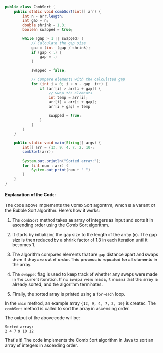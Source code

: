 

```java
public class CombSort {
    public static void combSort(int[] arr) {
        int n = arr.length;
        int gap = n;
        double shrink = 1.3;
        boolean swapped = true;
        
        while (gap > 1 || swapped) {
            // Calculate the gap size
            gap = (int) (gap / shrink);
            if (gap < 1) {
                gap = 1;
            }
            
            swapped = false;
            
            // Compare elements with the calculated gap
            for (int i = 0; i < n - gap; i++) {
                if (arr[i] > arr[i + gap]) {
                    // Swap the elements
                    int temp = arr[i];
                    arr[i] = arr[i + gap];
                    arr[i + gap] = temp;
                    
                    swapped = true;
                }
            }
        }
    }
    
    public static void main(String[] args) {
        int[] arr = {12, 9, 4, 7, 2, 10};
        combSort(arr);
        
        System.out.println("Sorted array:");
        for (int num : arr) {
            System.out.print(num + " ");
        }
    }
}
```

#### Explanation of the Code:

The code above implements the Comb Sort algorithm, which is a variant of the Bubble Sort algorithm. Here's how it works:

1. The `combSort` method takes an array of integers as input and sorts it in ascending order using the Comb Sort algorithm.

2. It starts by initializing the gap size to the length of the array (`n`). The gap size is then reduced by a shrink factor of 1.3 in each iteration until it becomes 1.

3. The algorithm compares elements that are `gap` distance apart and swaps them if they are out of order. This process is repeated for all elements in the array.

4. The `swapped` flag is used to keep track of whether any swaps were made in the current iteration. If no swaps were made, it means that the array is already sorted, and the algorithm terminates.

5. Finally, the sorted array is printed using a `for-each` loop.

In the `main` method, an example array `{12, 9, 4, 7, 2, 10}` is created. The `combSort` method is called to sort the array in ascending order.

The output of the above code will be:
```
Sorted array:
2 4 7 9 10 12
```

That's it! The code implements the Comb Sort algorithm in Java to sort an array of integers in ascending order.
